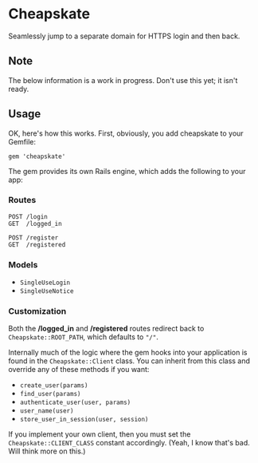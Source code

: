 # Cheapskate

Seamlessly jump to a separate domain for HTTPS login and then back.

## Note

The below information is a work in progress. Don't use this yet; it isn't ready.

## Usage

OK, here's how this works. First, obviously, you add cheapskate to your Gemfile:

    gem 'cheapskate'

The gem provides its own Rails engine, which adds the following to your app:

### Routes

    POST /login
    GET  /logged_in

    POST /register
    GET  /registered

### Models

- `SingleUseLogin`
- `SingleUseNotice`

### Customization

Both the **/logged_in** and **/registered** routes redirect back to `Cheapskate::ROOT_PATH`, which
defaults to `"/"`.

Internally much of the logic where the gem hooks into your application is found in the
`Cheapskate::Client` class. You can inherit from this class and override any of these methods if you
want:

- `create_user(params)`
- `find_user(params)`
- `authenticate_user(user, params)`
- `user_name(user)`
- `store_user_in_session(user, session)`

If you implement your own client, then you must set the `Cheapskate::CLIENT_CLASS` constant
accordingly. (Yeah, I know that's bad. Will think more on this.)
